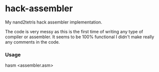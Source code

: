 # hack-assembler
My nand2tetris hack assembler implementation.

The code is very messy as this is the first time of writing any
type of compiler or assembler. It seems to be 100% functional I didn't make really any
comments in the code.

### Usage
hasm <assembler.asm>
